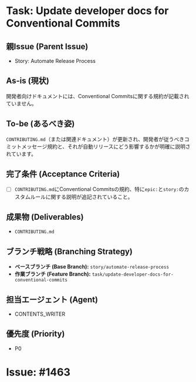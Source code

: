 # Task: Update developer docs for Conventional Commits

## 親Issue (Parent Issue)
- Story: Automate Release Process

## As-is (現状)
開発者向けドキュメントには、Conventional Commitsに関する規約が記載されていません。

## To-be (あるべき姿)
`CONTRIBUTING.md`（または関連ドキュメント）が更新され、開発者が従うべきコミットメッセージ規約と、それが自動リリースにどう影響するかが明確に説明されています。

## 完了条件 (Acceptance Criteria)
- [ ] `CONTRIBUTING.md`にConventional Commitsの規約、特に`epic:`と`story:`のカスタムルールに関する説明が追記されていること。

## 成果物 (Deliverables)
- `CONTRIBUTING.md`

## ブランチ戦略 (Branching Strategy)
- **ベースブランチ (Base Branch):** `story/automate-release-process`
- **作業ブランチ (Feature Branch):** `task/update-developer-docs-for-conventional-commits`

## 担当エージェント (Agent)
- CONTENTS_WRITER

## 優先度 (Priority)
- P0

# Issue: #1463
